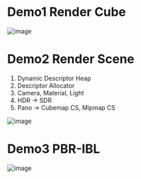 # Demo1  Render Cube
![image](https://github.com/zyyyxxx/MyDX12Demo/assets/97384254/6b873ea5-c3cd-4493-bae1-a7e2606c9da2)

# Demo2 Render Scene
1. Dynamic Descriptor Heap
2. Descriptor Allocator
3. Camera, Material, Light
4. HDR -> SDR
5. Pano -> Cubemap CS, Mipmap CS
   
![image](https://github.com/zyyyxxx/MyDX12Demo/assets/97384254/8b699018-67a2-424b-a820-f33963bec0f9)


# Demo3 PBR-IBL
![image](https://github.com/zyyyxxx/MyDX12Demo/assets/97384254/012027a7-a9aa-4bc9-b4b6-d89c0bf4486d)
